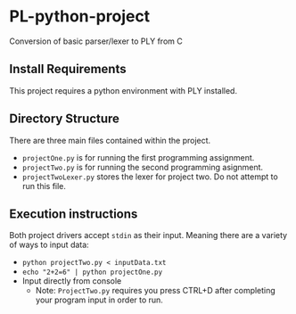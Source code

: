 # PL-python-project
Conversion of basic parser/lexer to PLY from C
## Install Requirements
This project requires a python environment with PLY installed.

## Directory Structure
There are three main files contained within the project. 
* `projectOne.py` is for running the first programming assignment.
* `projectTwo.py` is for running the second programming asignment.
* `projectTwoLexer.py` stores the lexer for project two. Do not attempt to run this file.

## Execution instructions
Both project drivers accept `stdin` as their input. Meaning there are a variety of ways to input data:

* `python projectTwo.py < inputData.txt`
* `echo "2+2=6" | python projectOne.py`
* Input directly from console
  + Note: `ProjectTwo.py` requires you press CTRL+D after completing your program input in order to run.

